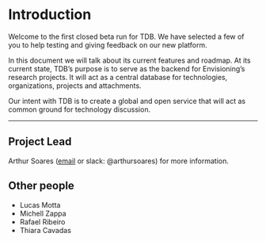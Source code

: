 # Introduction

Welcome to the first closed beta run for TDB. We have selected a few of you to help testing and giving feedback on our new platform.

In this document we will talk about its current features and roadmap. At its current state, TDB’s purpose is to serve as the backend for Envisioning’s research projects. It will act as a central database for technologies, organizations, projects and attachments.

Our intent with TDB is to create a global and open service that will act as common ground for technology discussion.

---

## Project Lead

Arthur Soares ([email](mailto:as@envisioning.io) or slack: @arthursoares) for more information.

## Other people

* Lucas Motta
* Michell Zappa
* Rafael Ribeiro
* Thiara Cavadas

